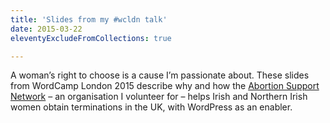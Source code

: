 ```yaml
---
title: 'Slides from my #wcldn talk'
date: 2015-03-22
eleventyExcludeFromCollections: true

---
```

A woman&#8217;s right to choose is a cause I&#8217;m passionate about. These slides from WordCamp London 2015 describe why and how the [Abortion Support Network][1] &#8211; an organisation I volunteer for &#8211; helps Irish and Northern Irish women obtain terminations in the UK, with WordPress as an enabler.

<div class="entry-content-asset">
</div>

 [1]: https://www.abortionsupport.org.uk